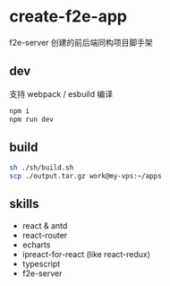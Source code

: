# create-f2e-app
f2e-server 创建的前后端同构项目脚手架

## dev
支持 webpack / esbuild 编译
```sh
npm i
npm run dev
```

## build
```sh
sh ./sh/build.sh
scp ./output.tar.gz work@my-vps:~/apps
```

## skills
- react & antd
- react-router
- echarts
- ipreact-for-react (like react-redux)
- typescript
- f2e-server